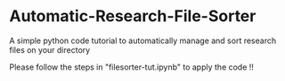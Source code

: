 # Automatic-Research-File-Sorter
A simple python code tutorial to automatically manage and sort research files on your directory

Please follow the steps in "filesorter-tut.ipynb" to apply the code !!
